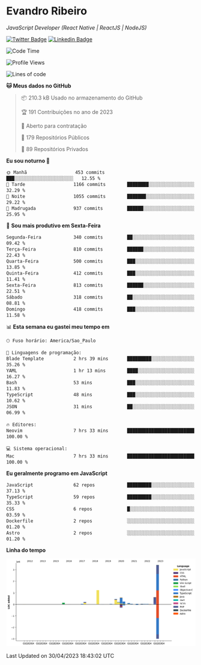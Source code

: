 # Evandro **Ribeiro**

*JavaScript Developer (React Native | ReactJS | NodeJS)*

[![Twitter Badge](https://img.shields.io/badge/-@ribeiroevandro-201B2D?style=flat-square&labelColor=201B2D&logo=twitter&logoColor=white&link=https://twitter.com/ribeiroevandro)](https://twitter.com/ribeiroevandro) 
[![Linkedin Badge](https://img.shields.io/badge/-Evandro%20Ribeiro-201B2D?style=flat-square&logo=Linkedin&logoColor=white&link=https://www.linkedin.com/in/ribeiroevandro)](https://www.linkedin.com/in/ribeiroevandro) 


<!--START_SECTION:waka-->
![Code Time](http://img.shields.io/badge/Code%20Time-3%2C196%20hrs%2025%20mins-blue)

![Profile Views](http://img.shields.io/badge/Visualizac%C3%B5es%20do%20perfil-1-blue)

![Lines of code](https://img.shields.io/badge/Desde%20o%20Hello%20World%20eu%20escrevi-7.3%20million%20linhas%20de%20c%C3%B3digo-blue)

**🐱 Meus dados no GitHub** 

> 📦 210.3 kB Usado no armazenamento do GitHub 
 > 
> 🏆 191 Contribuições no ano de 2023
 > 
> 💼 Aberto para contratação
 > 
> 📜 179 Repositórios Públicos 
 > 
> 🔑 89 Repositórios Privados 
 > 
**Eu sou noturno 🦉** 

```text
🌞 Manhã                  453 commits         ███░░░░░░░░░░░░░░░░░░░░░░   12.55 % 
🌆 Tarde                  1166 commits        ████████░░░░░░░░░░░░░░░░░   32.29 % 
🌃 Noite                  1055 commits        ███████░░░░░░░░░░░░░░░░░░   29.22 % 
🌙 Madrugada              937 commits         ██████░░░░░░░░░░░░░░░░░░░   25.95 % 
```
📅 **Sou mais produtivo em Sexta-Feira** 

```text
Segunda-Feira            340 commits         ██░░░░░░░░░░░░░░░░░░░░░░░   09.42 % 
Terça-Feira              810 commits         ██████░░░░░░░░░░░░░░░░░░░   22.43 % 
Quarta-Feira             500 commits         ███░░░░░░░░░░░░░░░░░░░░░░   13.85 % 
Quinta-Feira             412 commits         ███░░░░░░░░░░░░░░░░░░░░░░   11.41 % 
Sexta-Feira              813 commits         ██████░░░░░░░░░░░░░░░░░░░   22.51 % 
Sábado                   318 commits         ██░░░░░░░░░░░░░░░░░░░░░░░   08.81 % 
Domingo                  418 commits         ███░░░░░░░░░░░░░░░░░░░░░░   11.58 % 
```


📊 **Esta semana eu gastei meu tempo em** 

```text
🕑︎ Fuso horário: America/Sao_Paulo

💬 Linguagens de programação: 
Blade Template           2 hrs 39 mins       █████████░░░░░░░░░░░░░░░░   35.26 % 
YAML                     1 hr 13 mins        ████░░░░░░░░░░░░░░░░░░░░░   16.27 % 
Bash                     53 mins             ███░░░░░░░░░░░░░░░░░░░░░░   11.83 % 
TypeScript               48 mins             ███░░░░░░░░░░░░░░░░░░░░░░   10.62 % 
JSON                     31 mins             ██░░░░░░░░░░░░░░░░░░░░░░░   06.99 % 

🔥 Editores: 
Neovim                   7 hrs 33 mins       █████████████████████████   100.00 % 

💻 Sistema operacional: 
Mac                      7 hrs 33 mins       █████████████████████████   100.00 % 
```

**Eu geralmente programo em JavaScript** 

```text
JavaScript               62 repos            █████████░░░░░░░░░░░░░░░░   37.13 % 
TypeScript               59 repos            █████████░░░░░░░░░░░░░░░░   35.33 % 
CSS                      6 repos             █░░░░░░░░░░░░░░░░░░░░░░░░   03.59 % 
Dockerfile               2 repos             ░░░░░░░░░░░░░░░░░░░░░░░░░   01.20 % 
Astro                    2 repos             ░░░░░░░░░░░░░░░░░░░░░░░░░   01.20 % 
```



**Linha do tempo**

![Lines of Code chart](https://raw.githubusercontent.com/ribeiroevandro/ribeiroevandro/main/assets/bar_graph.png)


 Last Updated on 30/04/2023 18:43:02 UTC
<!--END_SECTION:waka-->
